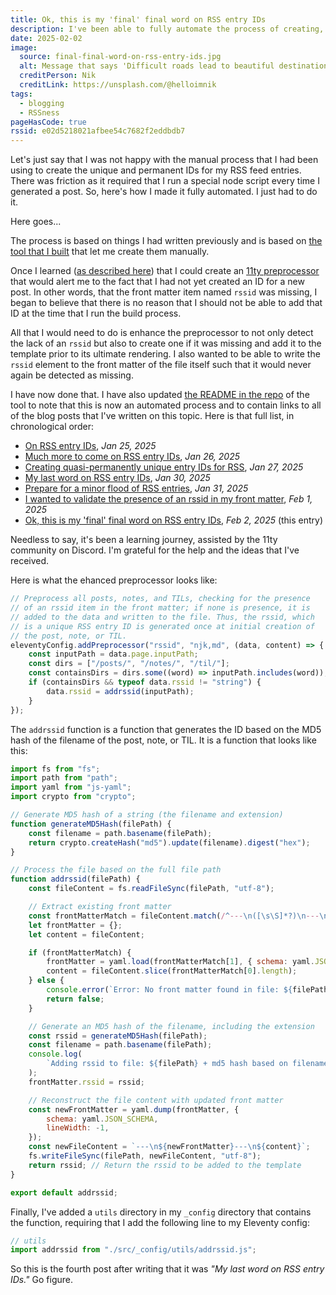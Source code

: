 ```yaml
---
title: Ok, this is my 'final' final word on RSS entry IDs
description: I've been able to fully automate the process of creating, at initial post time, a unique and permanent ID for each RSS feed entry.
date: 2025-02-02
image:
  source: final-final-word-on-rss-entry-ids.jpg
  alt: Message that says 'Difficult roads lead to beautiful destinations'
  creditPerson: Nik
  creditLink: https://unsplash.com/@helloimnik
tags:
  - blogging
  - RSSness
pageHasCode: true
rssid: e02d5218021afbee54c7682f2eddbdb7
---
```


Let's just say that I was not happy with the manual process that I had been using to create the unique and permanent IDs for my RSS feed entries. There was friction as it required that I run a special node script every time I generated a post. So, here's how I made it fully automated. I just had to do it.

Here goes...

The process is based on things I had written previously and is based on [the tool that I built](https://github.com/bobmonsour/rssid#rssid-generating-permanent-and-unique-rss-entry-ids) that let me create them manually.

Once I learned ([as described here](<(/til/i-wanted-to-validate-the-presence-of-an-rssid-in-my-front-matter/)>)) that I could create an [11ty preprocessor](https://www.11ty.dev/docs/config-preprocessors/) that would alert me to the fact that I had not yet created an ID for a new post. In other words, that the front matter item named `rssid` was missing, I began to believe that there is no reason that I should not be able to add that ID at the time that I run the build process.

All that I would need to do is enhance the preprocessor to not only detect the lack of an `rssid` but also to create one if it was missing and add it to the template prior to its ultimate rendering. I also wanted to be able to write the `rssid` element to the front matter of the file itself such that it would never again be detected as missing.

I have now done that. I have also updated [the README in the repo](https://github.com/bobmonsour/rssid#rssid-generating-permanent-and-unique-rss-entry-ids) of the tool to note that this is now an automated process and to contain links to all of the blog posts that I've written on this topic. Here is that full list, in chronological order:

- [On RSS entry IDs](/til/on-rss-entry-ids/), _Jan 25, 2025_
- [Much more to come on RSS entry IDs](/til/much-more-to-come-on-rss-entry-ids/), _Jan 26, 2025_
- [Creating quasi-permanently unique entry IDs for RSS](/blog/creating-permanently-unique-entry-id-for-rss/), _Jan 27, 2025_
- [My last word on RSS entry IDs](/blog/even-more-on-rss-ids/), _Jan 30, 2025_
- [Prepare for a minor flood of RSS entries](/til/prepare-for-a-minor-flood-of-rss-entries/), _Jan 31, 2025_
- [I wanted to validate the presence of an rssid in my front matter](/til/i-wanted-to-validate-the-presence-of-an-rssid-in-my-front-matter/), _Feb 1, 2025_
- [Ok, this is my 'final' final word on RSS entry IDs](/blog/final-final-word-on-rss-entry-ids/), _Feb 2, 2025_ (this entry)

Needless to say, it's been a learning journey, assisted by the 11ty community on Discord. I'm grateful for the help and the ideas that I've received.

Here is what the ehanced preprocessor looks like:

```javascript
// Preprocess all posts, notes, and TILs, checking for the presence
// of an rssid item in the front matter; if none is presence, it is
// added to the data and written to the file. Thus, the rssid, which
// is a unique RSS entry ID is generated once at initial creation of
// the post, note, or TIL.
eleventyConfig.addPreprocessor("rssid", "njk,md", (data, content) => {
	const inputPath = data.page.inputPath;
	const dirs = ["/posts/", "/notes/", "/til/"];
	const containsDirs = dirs.some((word) => inputPath.includes(word));
	if (containsDirs && typeof data.rssid != "string") {
		data.rssid = addrssid(inputPath);
	}
});
```

The `addrssid` function is a function that generates the ID based on the MD5 hash of the filename of the post, note, or TIL. It is a function that looks like this:

```javascript
import fs from "fs";
import path from "path";
import yaml from "js-yaml";
import crypto from "crypto";

// Generate MD5 hash of a string (the filename and extension)
function generateMD5Hash(filePath) {
	const filename = path.basename(filePath);
	return crypto.createHash("md5").update(filename).digest("hex");
}

// Process the file based on the full file path
function addrssid(filePath) {
	const fileContent = fs.readFileSync(filePath, "utf-8");

	// Extract existing front matter
	const frontMatterMatch = fileContent.match(/^---\n([\s\S]*?)\n---\n/);
	let frontMatter = {};
	let content = fileContent;

	if (frontMatterMatch) {
		frontMatter = yaml.load(frontMatterMatch[1], { schema: yaml.JSON_SCHEMA });
		content = fileContent.slice(frontMatterMatch[0].length);
	} else {
		console.error(`Error: No front matter found in file: ${filePath}`);
		return false;
	}

	// Generate an MD5 hash of the filename, including the extension
	const rssid = generateMD5Hash(filePath);
	const filename = path.basename(filePath);
	console.log(
		`Adding rssid to file: ${filePath} + md5 hash based on filename: " + ${filename}`
	);
	frontMatter.rssid = rssid;

	// Reconstruct the file content with updated front matter
	const newFrontMatter = yaml.dump(frontMatter, {
		schema: yaml.JSON_SCHEMA,
		lineWidth: -1,
	});
	const newFileContent = `---\n${newFrontMatter}---\n${content}`;
	fs.writeFileSync(filePath, newFileContent, "utf-8");
	return rssid; // Return the rssid to be added to the template
}

export default addrssid;
```

Finally, I've added a `utils` directory in my `_config` directory that contains the function, requiring that I add the following line to my Eleventy config:

```javascript
// utils
import addrssid from "./src/_config/utils/addrssid.js";
```

So this is the fourth post after writing that it was _"My last word on RSS entry IDs."_ Go figure.
